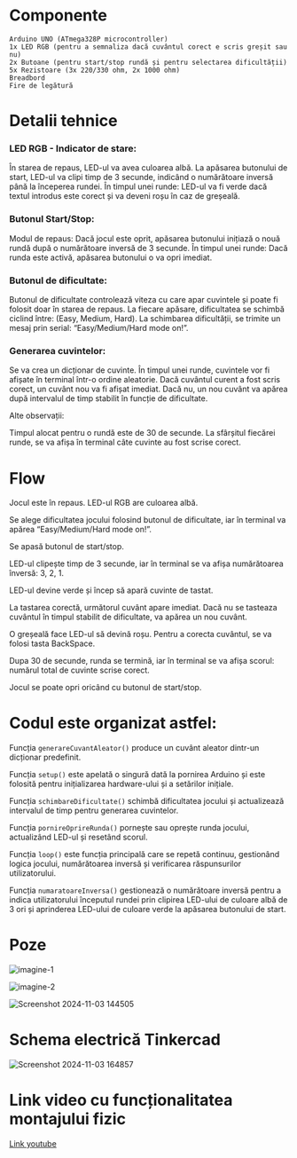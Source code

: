 # Componente
    Arduino UNO (ATmega328P microcontroller)
    1x LED RGB (pentru a semnaliza dacă cuvântul corect e scris greșit sau nu)
    2x Butoane (pentru start/stop rundă și pentru selectarea dificultății)
    5x Rezistoare (3x 220/330 ohm, 2x 1000 ohm)
    Breadbord
    Fire de legătură

# Detalii tehnice
### LED RGB - Indicator de stare:

În starea de repaus, LED-ul va avea culoarea albă.
La apăsarea butonului de start, LED-ul va clipi timp de 3 secunde, indicând o numărătoare inversă până la începerea rundei.
În timpul unei runde: LED-ul va fi verde dacă textul introdus este corect și va deveni roșu în caz de greșeală.

### Butonul Start/Stop:

Modul de repaus: Dacă jocul este oprit, apăsarea butonului inițiază o nouă rundă după o numărătoare inversă de 3 secunde.
În timpul unei runde: Dacă runda este activă, apăsarea butonului o va opri imediat.

### Butonul de dificultate:

Butonul de dificultate controlează viteza cu care apar cuvintele și poate fi folosit doar în starea de repaus.
La fiecare apăsare, dificultatea se schimbă ciclind între: (Easy, Medium, Hard).
La schimbarea dificultății, se trimite un mesaj prin serial: “Easy/Medium/Hard mode on!”.

### Generarea cuvintelor:

Se va crea un dicționar de cuvinte.
În timpul unei runde, cuvintele vor fi afișate în terminal într-o ordine aleatorie.
Dacă cuvântul curent a fost scris corect, un cuvânt nou va fi afișat imediat. Dacă nu, un nou cuvânt va apărea după intervalul de timp stabilit în funcție de dificultate.

Alte observații:

Timpul alocat pentru o rundă este de 30 de secunde.
La sfârșitul fiecărei runde, se va afișa în terminal câte cuvinte au fost scrise corect.


# Flow
Jocul este în repaus. LED-ul RGB are culoarea albă.

Se alege dificultatea jocului folosind butonul de dificultate, iar în terminal va apărea “Easy/Medium/Hard mode on!”.

Se apasă butonul de start/stop.

LED-ul clipește timp de 3 secunde, iar în terminal se va afișa numărătoarea înversă: 3, 2, 1.

LED-ul devine verde și încep să apară cuvinte de tastat.

La tastarea corectă, următorul cuvânt apare imediat. Dacă nu se tasteaza cuvântul în timpul stabilit de dificultate, va apărea un nou cuvânt.

O greșeală face LED-ul să devină roșu. Pentru a corecta cuvântul, se va folosi tasta BackSpace.

Dupa 30 de secunde, runda se termină, iar în terminal se va afișa scorul: numărul total de cuvinte scrise corect.

Jocul se poate opri oricând cu butonul de start/stop.



# Codul este organizat astfel:

Funcția ```generareCuvantAleator()``` produce un cuvânt aleator dintr-un dicționar predefinit.

Funcția ```setup()``` este apelată o singură dată la pornirea Arduino și este folosită pentru inițializarea hardware-ului și a setărilor inițiale.

Funcția ```schimbareDificultate()``` schimbă dificultatea jocului și actualizează intervalul de timp pentru generarea cuvintelor.

Funcția ```pornireOprireRunda()``` pornește sau oprește runda jocului, actualizând LED-ul și resetând scorul.

Funcția ```loop()``` este funcția principală care se repetă continuu, gestionând logica jocului, numărătoarea inversă și verificarea răspunsurilor utilizatorului.

Funcția ```numaratoareInversa()``` gestionează o numărătoare inversă pentru a indica utilizatorului începutul rundei prin clipirea LED-ului de culoare albă de 3 ori și aprinderea LED-ului de culoare verde la apăsarea butonului de start.

# Poze

![imagine-1](https://github.com/user-attachments/assets/88d1614d-817a-4262-95bd-9700c3a9e5f6)

![imagine-2](https://github.com/user-attachments/assets/35fa6d58-39ec-41fc-9dcd-898ce91c6774)

![Screenshot 2024-11-03 144505](https://github.com/user-attachments/assets/4978879f-21d9-455d-b199-b0d645c676bf)

# Schema electrică Tinkercad

![Screenshot 2024-11-03 164857](https://github.com/user-attachments/assets/04435fdd-0d4e-4ca3-933a-d71e263c7ff8)


# Link video cu funcționalitatea montajului fizic

[Link youtube](https://youtu.be/914KDH-114g)

